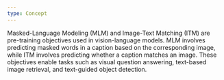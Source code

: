 ```yaml
---
type: Concept
---
```


Masked-Language Modeling (MLM) and Image-Text Matching (ITM) are pre-training objectives used in vision-language models. MLM involves predicting masked words in a caption based on the corresponding image, while ITM involves predicting whether a caption matches an image. These objectives enable tasks such as visual question answering, text-based image retrieval, and text-guided object detection.